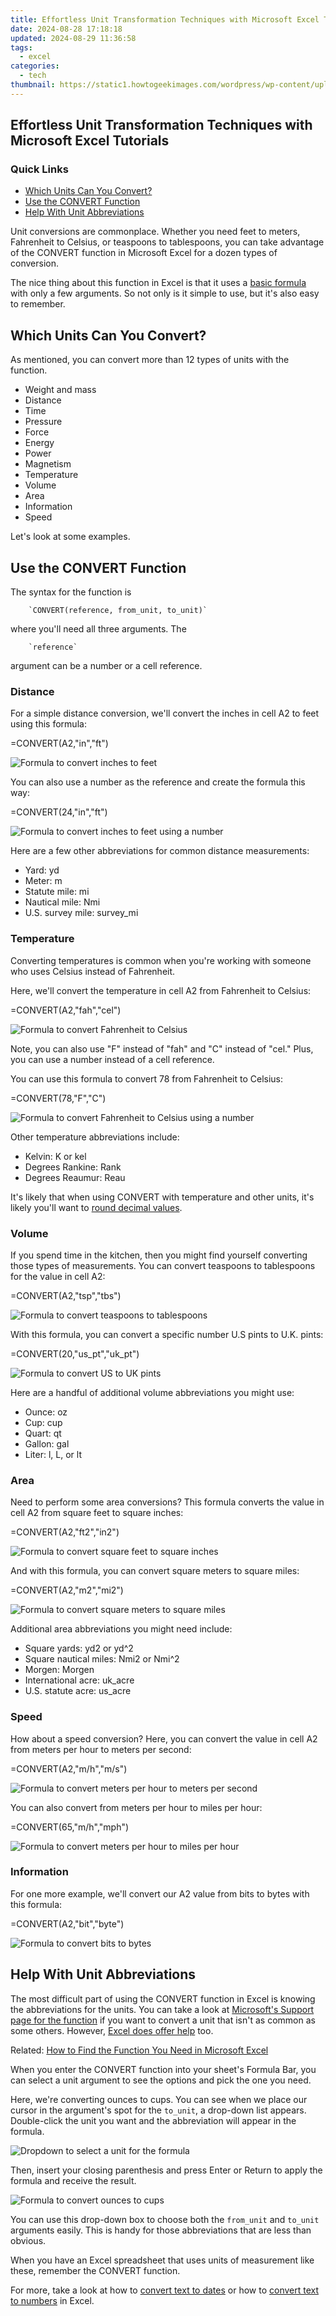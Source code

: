 ```yaml
---
title: Effortless Unit Transformation Techniques with Microsoft Excel Tutorials
date: 2024-08-28 17:18:18
updated: 2024-08-29 11:36:58
tags:
  - excel
categories:
  - tech
thumbnail: https://static1.howtogeekimages.com/wordpress/wp-content/uploads/2021/09/microsoft_excel_hero_1200x675.jpg
---
```


## Effortless Unit Transformation Techniques with Microsoft Excel Tutorials

### Quick Links

* [Which Units Can You Convert?](https://printer-issues.techidaily.com/seamless-printing-setup-for-hp-and-laptops-immediate-solutions/)
* [Use the CONVERT Function](https://fox-that.techidaily.com/is-your-iphones-visual-look-up-not-responding-explore-common-problems-and-fixes/)
* [Help With Unit Abbreviations](https://facebook-video-recording.techidaily.com/updated-2024-approved-building-a-brand-the-art-of-creating-attention-grabbing-reels-on-social-media/)

 Unit conversions are commonplace. Whether you need feet to meters, Fahrenheit to Celsius, or teaspoons to tablespoons, you can take advantage of the CONVERT function in Microsoft Excel for a dozen types of conversion.

 The nice thing about this function in Excel is that it uses a [basic formula](https://youtube-docs.techidaily.com/n-2024-automate-playlist-retrieval-from-youtube-directly/) with only a few arguments. So not only is it simple to use, but it's also easy to remember.

##  Which Units Can You Convert?

 As mentioned, you can convert more than 12 types of units with the function.

* Weight and mass
* Distance
* Time
* Pressure
* Force
* Energy
* Power
* Magnetism
* Temperature
* Volume
* Area
* Information
* Speed

 Let's look at some examples.

##  Use the CONVERT Function

 The syntax for the function is 

        `CONVERT(reference, from_unit, to_unit)`
    
 where you'll need all three arguments. The 

        `reference`
    
 argument can be a number or a cell reference.

###  Distance

 For a simple distance conversion, we'll convert the inches in cell A2 to feet using this formula:

=CONVERT(A2,"in","ft")

![Formula to convert inches to feet](https://static1.howtogeekimages.com/wordpress/wp-content/uploads/2022/07/InchesFeetCell-ExcelConvertFunction.png) 

 You can also use a number as the reference and create the formula this way:

=CONVERT(24,"in","ft")

![Formula to convert inches to feet using a number](https://static1.howtogeekimages.com/wordpress/wp-content/uploads/2022/07/InchesFeet-ExcelConvertFunction.png) 

 Here are a few other abbreviations for common distance measurements:

* Yard: yd
* Meter: m
* Statute mile: mi
* Nautical mile: Nmi
* U.S. survey mile: survey\_mi

###  Temperature

 Converting temperatures is common when you're working with someone who uses Celsius instead of Fahrenheit.

 Here, we'll convert the temperature in cell A2 from Fahrenheit to Celsius:

=CONVERT(A2,"fah","cel")

![Formula to convert Fahrenheit to Celsius](https://static1.howtogeekimages.com/wordpress/wp-content/uploads/2022/07/FahrenheitCelsiusCell-ExcelConvertFunction.png) 

 Note, you can also use "F" instead of "fah" and "C" instead of "cel." Plus, you can use a number instead of a cell reference.

 You can use this formula to convert 78 from Fahrenheit to Celsius:

=CONVERT(78,"F","C")

![Formula to convert Fahrenheit to Celsius using a number](https://static1.howtogeekimages.com/wordpress/wp-content/uploads/2022/07/FahrenheitCelsius-ExcelConvertFunction.png) 

 Other temperature abbreviations include:

* Kelvin: K or kel
* Degrees Rankine: Rank
* Degrees Reaumur: Reau

 It's likely that when using CONVERT with temperature and other units, it's likely you'll want to [round decimal values](https://instagram-clips.techidaily.com/2024-approved-snickel-and-wail-instagrams-10-most-hilarious-meme-accounts/).

###  Volume

 If you spend time in the kitchen, then you might find yourself converting those types of measurements. You can convert teaspoons to tablespoons for the value in cell A2:

=CONVERT(A2,"tsp","tbs")

![Formula to convert teaspoons to tablespoons](https://static1.howtogeekimages.com/wordpress/wp-content/uploads/2022/07/TeaspoonTablespoon-ExcelConvertFunction.png) 

 With this formula, you can convert a specific number U.S pints to U.K. pints:

=CONVERT(20,"us_pt","uk_pt")

![Formula to convert US to UK pints](https://static1.howtogeekimages.com/wordpress/wp-content/uploads/2022/07/USUKPints-ExcelConvertFunction.png) 

 Here are a handful of additional volume abbreviations you might use:

* Ounce: oz
* Cup: cup
* Quart: qt
* Gallon: gal
* Liter: l, L, or lt

###  Area

 Need to perform some area conversions? This formula converts the value in cell A2 from square feet to square inches:

=CONVERT(A2,"ft2","in2")

![Formula to convert square feet to square inches](https://static1.howtogeekimages.com/wordpress/wp-content/uploads/2022/07/SquareFeetInches-ExcelConvertFunction.png) 

 And with this formula, you can convert square meters to square miles:

=CONVERT(A2,"m2","mi2")

![Formula to convert square meters to square miles](https://static1.howtogeekimages.com/wordpress/wp-content/uploads/2022/07/SquareMetersMiles-ExcelConvertFunction.png) 

 Additional area abbreviations you might need include:

* Square yards: yd2 or yd^2
* Square nautical miles: Nmi2 or Nmi^2
* Morgen: Morgen
* International acre: uk\_acre
* U.S. statute acre: us\_acre

###  Speed

 How about a speed conversion? Here, you can convert the value in cell A2 from meters per hour to meters per second:

=CONVERT(A2,"m/h","m/s")

![Formula to convert meters per hour to meters per second](https://static1.howtogeekimages.com/wordpress/wp-content/uploads/2022/07/MetersHoursSeconds-ExcelConvertFunction.png) 

 You can also convert from meters per hour to miles per hour:

=CONVERT(65,"m/h","mph")

![Formula to convert meters per hour to miles per hour](https://static1.howtogeekimages.com/wordpress/wp-content/uploads/2022/07/MetersMiles-ExcelConvertFunction.png) 

###  Information

 For one more example, we'll convert our A2 value from bits to bytes with this formula:

=CONVERT(A2,"bit","byte")

![Formula to convert bits to bytes](https://static1.howtogeekimages.com/wordpress/wp-content/uploads/2022/07/BitByte-ExcelConvertFunction.png) 

##  Help With Unit Abbreviations

 The most difficult part of using the CONVERT function in Excel is knowing the abbreviations for the units. You can take a look at [Microsoft's Support page for the function](https://support.microsoft.com/en-us/office/convert-function-d785bef1-808e-4aac-bdcd-666c810f9af2) if you want to convert a unit that isn't as common as some others. However, [Excel does offer help](https://win11.techidaily.com/renaissance-pc-refresh-with-atlasos/) too.

Related: [How to Find the Function You Need in Microsoft Excel](https://win11.techidaily.com/renaissance-pc-refresh-with-atlasos/) 

 When you enter the CONVERT function into your sheet's Formula Bar, you can select a unit argument to see the options and pick the one you need.

 Here, we're converting ounces to cups. You can see when we place our cursor in the argument's spot for the `to_unit`, a drop-down list appears. Double-click the unit you want and the abbreviation will appear in the formula.

![Dropdown to select a unit for the formula](https://static1.howtogeekimages.com/wordpress/wp-content/uploads/2022/07/UnitDropdown-ExcelConvertFunction.png) 

 Then, insert your closing parenthesis and press Enter or Return to apply the formula and receive the result.

![Formula to convert ounces to cups](https://static1.howtogeekimages.com/wordpress/wp-content/uploads/2022/07/OuncesCups-ExcelConvertFunction.png) 

 You can use this drop-down box to choose both the `from_unit` and `to_unit` arguments easily. This is handy for those abbreviations that are less than obvious.

 When you have an Excel spreadsheet that uses units of measurement like these, remember the CONVERT function.

 For more, take a look at how to [convert text to dates](https://screen-mirror.techidaily.com/how-to-screen-mirroring-samsung-galaxy-xcover-7-drfone-by-drfone-android/) or how to [convert text to numbers](https://facebook-videos.techidaily.com/2024-approved-unlock-laughter-traps-20-quirky-fb-detention-anecdotes-for-amusement/) in Excel.

<ins class="adsbygoogle"
     style="display:block"
     data-ad-format="autorelaxed"
     data-ad-client="ca-pub-7571918770474297"
     data-ad-slot="1223367746"></ins>



<ins class="adsbygoogle"
     style="display:block"
     data-ad-client="ca-pub-7571918770474297"
     data-ad-slot="8358498916"
     data-ad-format="auto"
     data-full-width-responsive="true"></ins>
